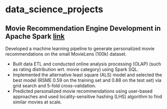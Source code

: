 # data_science_projects

## Movie Recommendation Engine Development in Apache Spark [link][1]

Developed a machine learning pipeline to generate personalized movie recommendations on the small MovieLens (100k) dataset. 
* Built data ETL and conducted online analysis processing (OLAP) (such as rating distribution wrt. movie category) using Spark SQL. 
* Implemented the alternative least square (ALS) model and selected the best model (RSME 0.59 on the training set and 0.88 on the test set) via grid search and 5-fold cross-validation. 
* Predicted personalized movie recommendations using user-based approaches and used locality-sensitive hashing (LHS) algorithm to find similar movies at scale. 




[1]:  https://databricks-prod-cloudfront.cloud.databricks.com/public/4027ec902e239c93eaaa8714f173bcfc/4149976063988086/2093161739916212/2021872520586646/latest.html "ALS"
